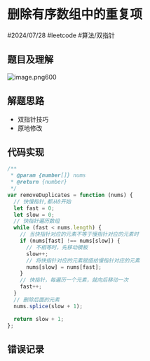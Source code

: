 
# 删除有序数组中的重复项


#2024/07/28 #leetcode  #算法/双指针 

## 题目及理解

![image.png600](https://832-1310531898.cos.ap-beijing.myqcloud.com/202407281631265.png?imageSlim)

## 解题思路

- 双指针技巧
- 原地修改

## 代码实现
```javascript
/**
 * @param {number[]} nums
 * @return {number}
 */
var removeDuplicates = function (nums) {
  // 快慢指针,都从0开始
  let fast = 0;
  let slow = 0;
  // 快指针遍历数组
  while (fast < nums.length) {
    // 当快指针对应的元素不等于慢指针对应的元素时
    if (nums[fast] !== nums[slow]) {
      // 不相等时，先移动模板
      slow++;
      // 将快指针对应的元素赋值给慢指针对应的元素
      nums[slow] = nums[fast];
    }
    // 快指针，每遍历一个元素，就向后移动一次
    fast++;
  }
  // 删除后面的元素
  nums.splice(slow + 1);

  return slow + 1;
};

```

## 错误记录

